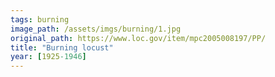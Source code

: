 ```yaml
---
tags: burning
image_path: /assets/imgs/burning/1.jpg
original_path: https://www.loc.gov/item/mpc2005008197/PP/
title: "Burning locust"
year: [1925-1946]
---
```



